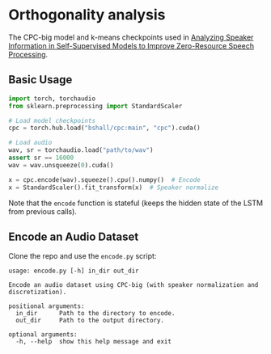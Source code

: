 # Orthogonality analysis

The CPC-big model and k-means checkpoints used in [Analyzing Speaker Information in Self-Supervised Models to Improve Zero-Resource Speech Processing](https://arxiv.org/abs/2108.00917).

## Basic Usage

```python
import torch, torchaudio
from sklearn.preprocessing import StandardScaler

# Load model checkpoints
cpc = torch.hub.load("bshall/cpc:main", "cpc").cuda()

# Load audio
wav, sr = torchaudio.load("path/to/wav")
assert sr == 16000
wav = wav.unsqueeze(0).cuda()

x = cpc.encode(wav).squeeze().cpu().numpy()  # Encode
x = StandardScaler().fit_transform(x)  # Speaker normalize
```

Note that the `encode` function is stateful (keeps the hidden state of the LSTM from previous calls).

## Encode an Audio Dataset

Clone the repo and use the `encode.py` script:

```
usage: encode.py [-h] in_dir out_dir

Encode an audio dataset using CPC-big (with speaker normalization and discretization).

positional arguments:
  in_dir      Path to the directory to encode.
  out_dir     Path to the output directory.

optional arguments:
  -h, --help  show this help message and exit
```
